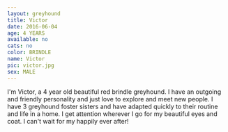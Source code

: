 ```yaml
---
layout: greyhound
title: Victor
date: 2016-06-04
age: 4 YEARS
available: no
cats: no
color: BRINDLE
name: Victor
pic: victor.jpg
sex: MALE
---
```


I'm Victor, a 4 year old beautiful red brindle greyhound. I have an outgoing and friendly personality and just love to explore and meet new people. I have 3 greyhound foster sisters and have adapted quickly to their routine and life in a home. I get attention wherever I go for my beautiful eyes and coat. I can't wait for my happily ever after!  
